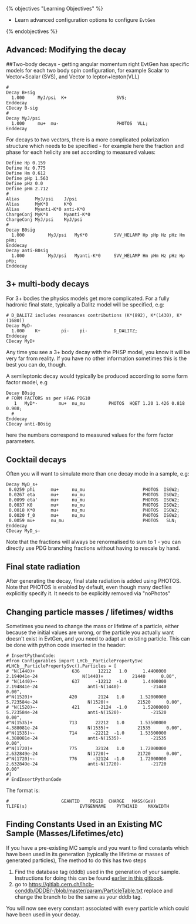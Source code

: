 {% objectives "Learning Objectives" %}

* Learn advanced configuration options to configure `EvtGen`

{% endobjectives %} 

## Advanced: Modifying the decay

##Two-body decays - getting angular momentum right
EvtGen has specific models for each two body spin configuration, for example Scalar to Vector+Scalar (SVS), and Vector to lepton+lepton(VLL)
```
#
Decay B+sig
  1.000     MyJ/psi  K+                   SVS;
Enddecay
CDecay B-sig
#
Decay MyJ/psi
  1.000     mu+  mu-                      PHOTOS  VLL;
Enddecay
```
For decays to two vectors, there is a more complicated polarization structure which needs to be specified - for example here the fraction and phase for each helicity are set according to measured values:
```
Define Hp 0.159
Define Hz 0.775
Define Hm 0.612
Define pHp 1.563
Define pHz 0.0
Define pHm 2.712
#
Alias      MyJ/psi    J/psi
Alias      MyK*0      K*0
Alias      Myanti-K*0 anti-K*0
ChargeConj MyK*0      Myanti-K*0
ChargeConj MyJ/psi    MyJ/psi
#
Decay B0sig
  1.000         MyJ/psi   MyK*0          SVV_HELAMP Hp pHp Hz pHz Hm pHm;
Enddecay
Decay anti-B0sig
  1.000         MyJ/psi   Myanti-K*0     SVV_HELAMP Hm pHm Hz pHz Hp pHp;
Enddecay
```

## 3+ multi-body decays
For 3+ bodies the physics models get more complicated. For a fully hadronic final state, typically a Dalitz model will be specified, e.g:
```
# D_DALITZ includes resonances contributions (K*(892), K*(1430), K*(1680))
Decay MyD-
  1.000    K+        pi-    pi-          D_DALITZ;
Enddecay
CDecay MyD+
```
Any time you see a 3+ body decay with the PHSP model, you know it will be very far from reality. If you have no other information sometimes this is the best you can do, though.

A semileptonic decay would typically be produced according to some form factor model, e.g
```
Decay B0sig 
# FORM FACTORS as per HFAG PDG10
   1   MyD*-        mu+  nu_mu         PHOTOS  HQET 1.20 1.426 0.818 0.908;
  #
Enddecay
CDecay anti-B0sig
```
here the numbers correspond to measured values for the form factor parameters. 
## Cocktail decays
Often you will want to simulate more than one decay mode in a sample, e.g:
```
Decay MyD_s+
 0.0259 phi      mu+     nu_mu                      PHOTOS  ISGW2;
 0.0267 eta      mu+     nu_mu                      PHOTOS  ISGW2;
 0.0099 eta'     mu+     nu_mu                      PHOTOS  ISGW2;
 0.0037 K0       mu+     nu_mu                      PHOTOS  ISGW2;  
 0.0018 K*0      mu+     nu_mu                      PHOTOS  ISGW2;
 0.0020 f_0      mu+     nu_mu                      PHOTOS  ISGW2; 
 0.0059 mu+      nu_mu                              PHOTOS   SLN; 
Enddecay
CDecay MyD_s-
```
Note that the fractions will always be renormalised to sum to 1 - you can directly use PDG branching fractions without having to rescale by hand.

## Final state radiation
After generating the decay, final state radiation is added using PHOTOS. Note that PHOTOS is enabled by default, even though many decfiles explicitly specify it. It needs to be explicitly removed via "noPhotos"


## Changing particle masses / lifetimes/ widths
Sometimes you need to change the mass or lifetime of a particle, either because the initial values are wrong, or the particle you actually want doesn't exist in EvtGen, and you need to adapt an existing particle.
This can be done with python code inserted in the header:

```
# InsertPythonCode:
#from Configurables import LHCb__ParticlePropertySvc
#LHCb__ParticlePropertySvc().Particles = [ 
# "N(1440)+              636       12212   1.0      1.4400000      2.194041e-24                 N(1440)+           21440      0.00",
# "N(1440)~-             637      -12212  -1.0      1.4400000      2.194841e-24                   anti-N(1440)-           -21440      0.00",
#"N(1520)+              420        2124   1.0      1.52000000      5.723584e-24                   N(1520)+           21520      0.00",
# "N(1520)~-             421       -2124  -1.0      1.52000000     5.723584e-24                   anti-N(1520)-           -21520      0.00",
#"N(1535)+              713       22212   1.0      1.53500000      4.388081e-24                   N(1535)+           21535      0.00",
#"N(1535)~-             714      -22212  -1.0      1.53500000      4.388081e-24                   anti-N(1535)-           -21535      0.00",
#"N(1720)+              775       32124   1.0      1.72000000      2.632849e-24                   N(1720)+           21720      0.00",
#"N(1720)~-             776      -32124  -1.0      1.72000000      2.632849e-24                   anti-N(1720)-           -21720      0.00"
#]
# EndInsertPythonCode
```
The format is: 
```
#                    GEANTID    PDGID  CHARGE   MASS(GeV)      TLIFE(s)                    EVTGENNAME    PYTHIAID    MAXWIDTH
```


## Finding Constants Used in an Existing MC Sample (Masses/Lifetimes/etc)

If you have a pre-existing MC sample and you want to find constants which have been used in its generation (typically the lifetime or masses of generated particles), The method to do this has two steps

1. Find the database tag (dddb) used in the generation of your sample. Instructions for doing this can be found [earlier in this gitbook](https://lhcb.github.io/starterkit-lessons/first-analysis-steps/minimal-dv-job.html).
2. go to https://gitlab.cern.ch/lhcb-conddb/DDDB/-/blob/master/param/ParticleTable.txt replace and change the branch to be the same as your dddb tag.

You will now see every constant associated with every particle which could have been used in your decay.
